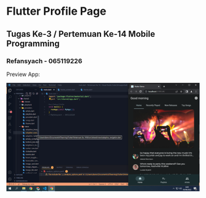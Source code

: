 # Flutter Profile Page 

## Tugas Ke-3 / Pertemuan Ke-14 Mobile Programming

### Refansyach - 065119226

Preview App:
<div align=center>
  <img src="https://raw.githubusercontent.com/AuroraLeafa/MobileProgramming/main/Pertemuan%20Ke-14/assets/images/Refansyach_19226_Tugas3_MobPro.png?raw=true" alt="Preview">
  <br><br>
</div>

